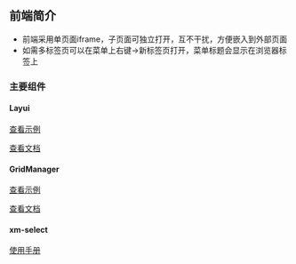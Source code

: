 ## 前端简介

- 前端采用单页面iframe，子页面可独立打开，互不干扰，方便嵌入到外部页面
- 如需多标签页可以在菜单上右键->新标签页打开，菜单标题会显示在浏览器标签上

### 主要组件

#### Layui

[查看示例](http://layui.org.cn/demo/index.html)

[查看文档](http://layui.org.cn/doc/index.html)

#### GridManager

[查看示例](https://gridmanager.lovejavascript.com/demo/index.html)

[查看文档](https://gridmanager.lovejavascript.com/api/index.html)

#### xm-select

[使用手册](https://maplemei.gitee.io/xm-select/#/basic/use)
